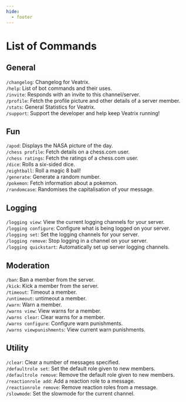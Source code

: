 ```yaml
---
hide:
  - footer
---
```


# List of Commands

## General

`/changelog`: Changelog for Veatrix.  
`/help`: List of bot commands and their uses.  
`/invite`: Responds with an invite to this channel/server.  
`/profile`: Fetch the profile picture and other details of a server member.  
`/stats`: General Statistics for Veatrix.  
`/support`: Support the developer and help keep Veatrix running!

## Fun

`/apod`: Displays the NASA picture of the day.  
`/chess profile`: Fetch details on a chess.com user.  
`/chess ratings`: Fetch the ratings of a chess.com user.  
`/dice`: Rolls a six-sided dice.  
`/eightball`: Roll a magic 8 ball!  
`/generate`: Generate a random number.  
`/pokemon`: Fetch information about a pokemon.  
`/randomcase`: Randomises the capitalisation of your message.

## Logging

`/logging view`: View the current logging channels for your server.  
`/logging configure`: Configure what is being logged on your server.  
`/logging set`: Set the logging channels for your server.  
`/logging remove`: Stop logging in a channel on your server.  
`/logging quickstart`: Automatically set up server logging channels.

## Moderation

`/ban`: Ban a member from the server.  
`/kick`: Kick a member from the server.  
`/timeout`: Timeout a member.  
`/untimeout`: untimeout a member.  
`/warn`: Warn a member.  
`/warns view`: View warns for a member.  
`/warns clear`: Clear warns for a member.  
`/warns configure`: Configure warn punishments.  
`/warns viewpunishments`: View current warn punishments.

## Utility

`/clear`: Clear a number of messages specified.  
`/defaultrole set`: Set the default role given to new members.  
`/defaultrole remove`: Remove the default role given to new members.  
`/reactionrole add`: Add a reaction role to a message.  
`/reactionrole remove`: Remove reaction roles from a message.  
`/slowmode`: Set the slowmode for the current channel.
